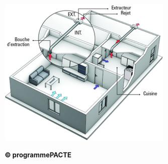 ![](<images/Ventilation Mécanique Répartie (VMR) - choix du type d'installation - 4/_page_0_Picture_0.jpeg>)

## © programmePACTE